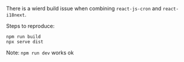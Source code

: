 There is a wierd build issue when combining `react-js-cron` and `react-i18next`.

Steps to reproduce:

```
npm run build
npx serve dist
```

Note: `npm run dev` works ok
